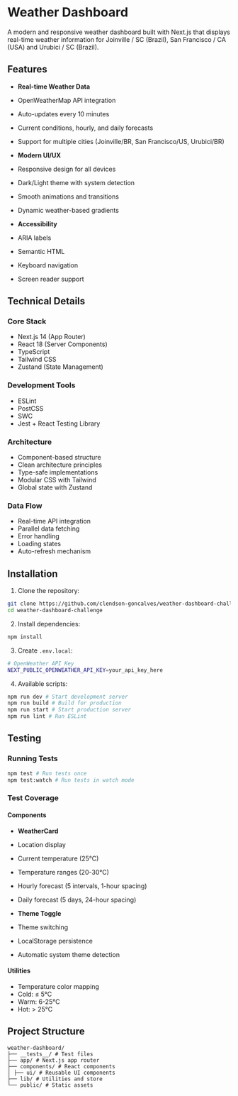 # Weather Dashboard

A modern and responsive weather dashboard built with Next.js that displays real-time weather information for Joinville / SC (Brazil), San Francisco / CA (USA) and Urubici / SC (Brazil).



## Features

- **Real-time Weather Data**
- OpenWeatherMap API integration
- Auto-updates every 10 minutes
- Current conditions, hourly, and daily forecasts
- Support for multiple cities (Joinville/BR, San Francisco/US, Urubici/BR)

- **Modern UI/UX**
- Responsive design for all devices
- Dark/Light theme with system detection
- Smooth animations and transitions
- Dynamic weather-based gradients

- **Accessibility**
- ARIA labels
- Semantic HTML
- Keyboard navigation
- Screen reader support



##  Technical Details

### Core Stack

- Next.js 14 (App Router)
- React 18 (Server Components)
- TypeScript
- Tailwind CSS
- Zustand (State Management)

### Development Tools

- ESLint
- PostCSS
- SWC
- Jest + React Testing Library

### Architecture

- Component-based structure
- Clean architecture principles
- Type-safe implementations
- Modular CSS with Tailwind
- Global state with Zustand

### Data Flow

- Real-time API integration
- Parallel data fetching
- Error handling
- Loading states
- Auto-refresh mechanism



## Installation

1. Clone the repository:

```bash
git clone https://github.com/clendson-goncalves/weather-dashboard-challenge.git
cd weather-dashboard-challenge
```

2. Install dependencies:

```bash
npm install
```

3. Create `.env.local`:

```bash
# OpenWeather API Key
NEXT_PUBLIC_OPENWEATHER_API_KEY=your_api_key_here
```

4. Available scripts:

```bash
npm run dev # Start development server
npm run build # Build for production
npm run start # Start production server
npm run lint # Run ESLint
```


  
## Testing

### Running Tests

```bash
npm test # Run tests once
npm test:watch # Run tests in watch mode
```

### Test Coverage

#### Components

- **WeatherCard**
- Location display
- Current temperature (25°C)
- Temperature ranges (20-30°C)
- Hourly forecast (5 intervals, 1-hour spacing)
- Daily forecast (5 days, 24-hour spacing)

- **Theme Toggle**
- Theme switching
- LocalStorage persistence
- Automatic system theme detection


#### Utilities

- Temperature color mapping
- Cold: ≤ 5°C
- Warm: 6-25°C
- Hot: > 25°C



## Project Structure

```
weather-dashboard/
├── __tests__/ # Test files
├── app/ # Next.js app router
├── components/ # React components
│ ├── ui/ # Reusable UI components
├── lib/ # Utilities and store
└── public/ # Static assets
```

